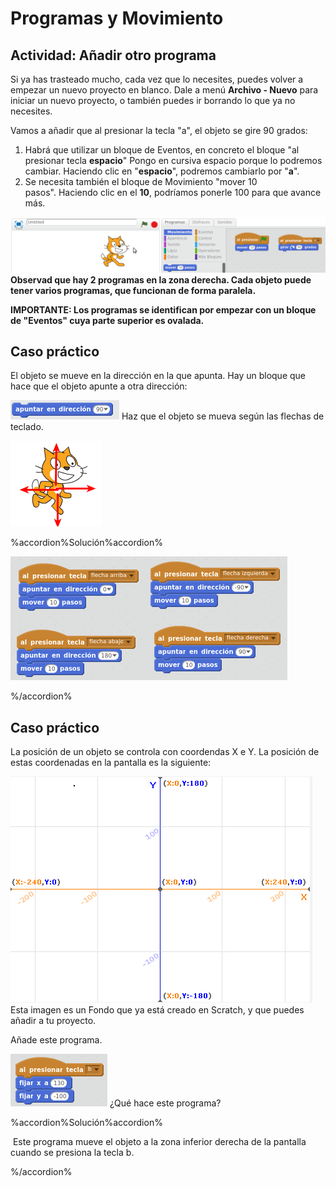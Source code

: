 
# Programas y Movimiento

## Actividad: Añadir otro programa

Si ya has trasteado mucho, cada vez que lo necesites, puedes volver a empezar un nuevo proyecto en blanco. Dale a menú **Archivo - Nuevo** para iniciar un nuevo proyecto, o también puedes ir borrando lo que ya no necesites.

Vamos a añadir que al presionar la tecla "a", el objeto se gire 90 grados:

1. Habrá que utilizar un bloque de Eventos, en concreto el bloque "al presionar tecla **espacio**" Pongo en cursiva espacio porque lo podremos cambiar. Haciendo clic en "**espacio**", podremos cambiarlo por "**a**".
1. Se necesita también el bloque de Movimiento "mover 10 pasos". Haciendo clic en el **10**, podríamos ponerle 100 para que avance más.

![](img/Seleccion_018.1.png)
**Observad que hay 2 programas en la zona derecha. Cada objeto puede tener varios programas, que funcionan de forma paralela.**

**IMPORTANTE: Los programas se identifican por empezar con un bloque de "Eventos" cuya parte superior es ovalada.**

## Caso práctico

El objeto se mueve en la dirección en la que apunta. Hay un bloque que hace que el objeto apunte a otra dirección:

![](img/Seleccion_049.png)
Haz que el objeto se mueva según las flechas de teclado.

![](img/Seleccion_079.png)


%accordion%Solución%accordion%

![](img/Seleccion_080.png)

%/accordion%

## Caso práctico

La posición de un objeto se controla con coordendas X e Y. La posición de estas coordenadas en la pantalla es la siguiente:

![](img/Seleccion_051.png)
Esta imagen es un Fondo que ya está creado en Scratch, y que puedes añadir a tu proyecto.



Añade este programa.

![](img/Seleccion_050.1.png)
¿Qué hace este programa?



%accordion%Solución%accordion%

 Este programa mueve el objeto a la zona inferior derecha de la pantalla cuando se presiona la tecla b.

%/accordion%